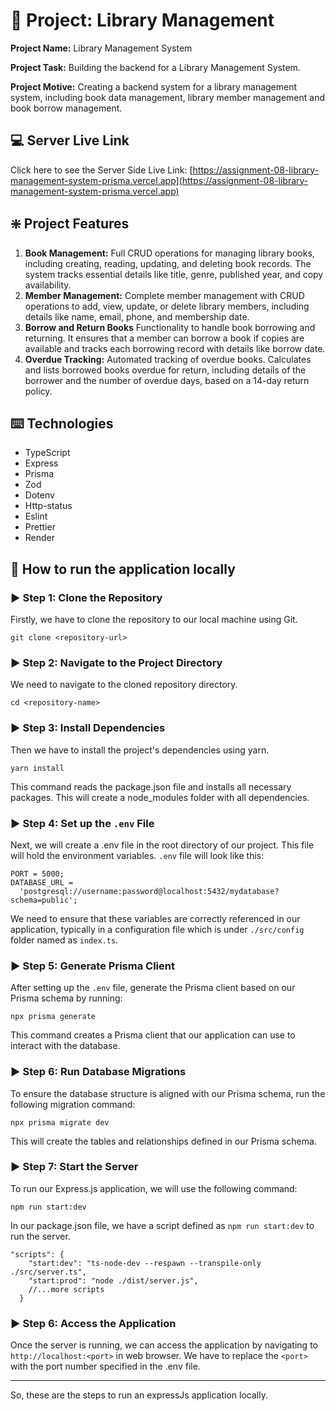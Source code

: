 # :ledger: Project: Library Management

**Project Name:** Library Management System

**Project Task:** Building the backend for a Library Management System.

**Project Motive:** Creating a backend system for a library management system, including book data management, library member management and book borrow management.

## :computer: Server Live Link

Click here to see the Server Side Live Link: [https://assignment-08-library-management-system-prisma.vercel.app](https://assignment-08-library-management-system-prisma.vercel.app)

## :sparkle: Project Features

1. **Book Management:** Full CRUD operations for managing library books, including creating, reading, updating, and deleting book records. The system tracks essential details like title, genre, published year, and copy availability.
2. **Member Management:** Complete member management with CRUD operations to add, view, update, or delete library members, including details like name, email, phone, and membership date.
3. **Borrow and Return Books** Functionality to handle book borrowing and returning. It ensures that a member can borrow a book if copies are available and tracks each borrowing record with details like borrow date.
4. **Overdue Tracking:** Automated tracking of overdue books. Calculates and lists borrowed books overdue for return, including details of the borrower and the number of overdue days, based on a 14-day return policy.

## :keyboard: Technologies

- TypeScript
- Express
- Prisma
- Zod
- Dotenv
- Http-status
- Eslint
- Prettier
- Render

## :link: How to run the application locally

### :arrow_forward: Step 1: Clone the Repository

Firstly, we have to clone the repository to our local machine using Git.

```node
git clone <repository-url>
```

### :arrow_forward: Step 2: Navigate to the Project Directory

We need to navigate to the cloned repository directory.

```node
cd <repository-name>
```

### :arrow_forward: Step 3: Install Dependencies

Then we have to install the project's dependencies using yarn.

```node
yarn install
```

This command reads the package.json file and installs all necessary packages. This will create a node_modules folder with all dependencies.

### :arrow_forward: Step 4: Set up the `.env` File

Next, we will create a .env file in the root directory of our project. This file will hold the environment variables. `.env` file will look like this:

```node
PORT = 5000;
DATABASE_URL =
  'postgresql://username:password@localhost:5432/mydatabase?schema=public';
```

We need to ensure that these variables are correctly referenced in our application, typically in a configuration file which is under `./src/config` folder named as `index.ts`.

### :arrow_forward: Step 5: Generate Prisma Client

After setting up the `.env` file, generate the Prisma client based on our Prisma schema by running:

```node
npx prisma generate
```

This command creates a Prisma client that our application can use to interact with the database.

### :arrow_forward: Step 6: Run Database Migrations

To ensure the database structure is aligned with our Prisma schema, run the following migration command:

```node
npx prisma migrate dev
```

This will create the tables and relationships defined in our Prisma schema.

### :arrow_forward: Step 7: Start the Server

To run our Express.js application, we will use the following command:

```node
npm run start:dev
```

In our package.json file, we have a script defined as `npm run start:dev` to run the server.

```node
"scripts": {
    "start:dev": "ts-node-dev --respawn --transpile-only ./src/server.ts",
    "start:prod": "node ./dist/server.js",
    //...more scripts
  }
```

### :arrow_forward: Step 6: Access the Application

Once the server is running, we can access the application by navigating to `http://localhost:<port>` in web browser. We have to replace the `<port>` with the port number specified in the .env file.

---

So, these are the steps to run an expressJs application locally.
